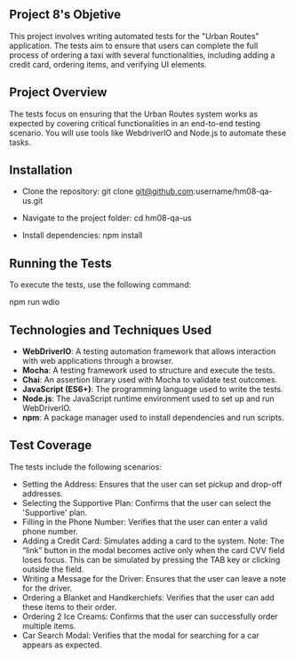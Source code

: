 ## Project 8's Objetive
 
This project involves writing automated tests for the "Urban Routes" application. The tests aim to ensure that users can complete the full process of ordering a taxi with several functionalities, including adding a credit card, ordering items, and verifying UI elements.

## Project Overview

The tests focus on ensuring that the Urban Routes system works as expected by covering critical functionalities in an end-to-end testing scenario. You will use tools like WebdriverIO and Node.js to automate these tasks.

## Installation

- Clone the repository:
   git clone git@github.com:username/hm08-qa-us.git

- Navigate to the project folder:
   cd hm08-qa-us

- Install dependencies:
   npm install

## Running the Tests

To execute the tests, use the following command:

npm run wdio

## Technologies and Techniques Used
- **WebDriverIO**: A testing automation framework that allows interaction with web applications through a browser.
- **Mocha**: A testing framework used to structure and execute the tests.
- **Chai**: An assertion library used with Mocha to validate test outcomes.
- **JavaScript (ES6+)**: The programming language used to write the tests.
- **Node.js**: The JavaScript runtime environment used to set up and run WebDriverIO.
- **npm**: A package manager used to install dependencies and run scripts.

## Test Coverage

The tests include the following scenarios:

- Setting the Address: Ensures that the user can set pickup and drop-off addresses.
- Selecting the Supportive Plan: Confirms that the user can select the 'Supportive' plan.
- Filling in the Phone Number: Verifies that the user can enter a valid phone number.
- Adding a Credit Card: Simulates adding a card to the system.
   Note: The “link” button in the modal becomes active only when the card CVV field loses focus. This can be simulated by pressing the TAB key or clicking outside the field.
- Writing a Message for the Driver: Ensures that the user can leave a note for the driver.
- Ordering a Blanket and Handkerchiefs: Verifies that the user can add these items to their order.
- Ordering 2 Ice Creams: Confirms that the user can successfully order multiple items.
- Car Search Modal: Verifies that the modal for searching for a car appears as expected.
